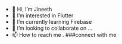 - 👋 Hi, I’m Jineeth 
- 👀 I’m interested in Flutter
- 🌱 I’m currently learning Firebase
- 💞️ I’m looking to collaborate on ...
- 📫 How to reach me .
###connect with me
<div>
  <a href"www.linkedin.com/in/jineeth-e"></a>
</div>



